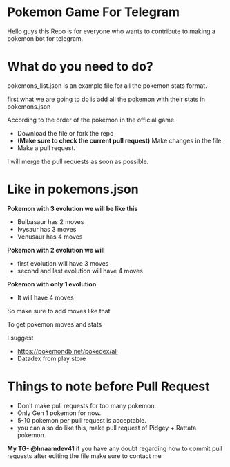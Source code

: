 # Pokemon Game For Telegram

Hello guys this Repo is for everyone who wants to contribute to making a pokemon bot for telegram. 

# What do you need to do?

pokemons_list.json is an example file for all the pokemon stats format.

first what we are going to do is add all the pokemon with their stats in pokemons.json

According to the order of the pokemon in the official game.

- Download the file or fork the repo
- **(Make sure to check the current pull request)** Make changes in the file. 
-  Make a pull request. 

I will merge the pull requests as soon as possible. 

# Like in pokemons.json 

**Pokemon with 3 evolution we will be like this**

- Bulbasaur has 2 moves
- Ivysaur has 3 moves
- Venusaur has 4 moves

**Pokemon with 2 evolution we will**

- first evolution will have 3 moves
- second and last evolution will have 4 moves

**Pokemon with only 1 evolution**

- It will have 4 moves

So make sure to add moves like that

To get pokemon moves and stats

I suggest 

- https://pokemondb.net/pokedex/all 
- Datadex from play store

# Things to note before Pull Request

- Don't make pull requests for too many pokemon.
- Only Gen 1 pokemon for now.
- 5-10 pokemon per pull request is acceptable. 
- you can also do like this, make pull request of Pidgey + Rattata pokemon.

**My TG- @hnaamdev41**
if you have any doubt regarding how to commit pull requests after editing the file make sure to contact me
